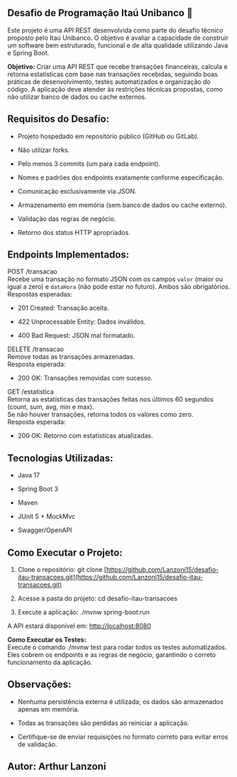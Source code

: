 ## **Desafio de Programação Itaú Unibanco 🚀**

Este projeto é uma API REST desenvolvida como parte do desafio técnico proposto pelo Itaú Unibanco. O objetivo é avaliar a capacidade de construir um software bem estruturado, funcional e de alta qualidade utilizando Java e Spring Boot.

**Objetivo:** Criar uma API REST que recebe transações financeiras, calcula e retorna estatísticas com base nas transações recebidas, seguindo boas práticas de desenvolvimento, testes automatizados e organização do código. A aplicação deve atender às restrições técnicas propostas, como não utilizar banco de dados ou cache externos.

## **Requisitos do Desafio:**

*   Projeto hospedado em repositório público (GitHub ou GitLab).
    
*   Não utilizar forks.
    
*   Pelo menos 3 commits (um para cada endpoint).
    
*   Nomes e padrões dos endpoints exatamente conforme especificação.
    
*   Comunicação exclusivamente via JSON.
    
*   Armazenamento em memória (sem banco de dados ou cache externo).
    
*   Validação das regras de negócio.
    
*   Retorno dos status HTTP apropriados.
    

## **Endpoints Implementados:**

POST /transacao  
Recebe uma transação no formato JSON com os campos `valor` (maior ou igual a zero) e `dataHora` (não pode estar no futuro). Ambos são obrigatórios.  
Respostas esperadas:

*   201 Created: Transação aceita.
    
*   422 Unprocessable Entity: Dados inválidos.
    
*   400 Bad Request: JSON mal formatado.
    

DELETE /transacao  
Remove todas as transações armazenadas.  
Resposta esperada:

*   200 OK: Transações removidas com sucesso.
    

GET /estatistica  
Retorna as estatísticas das transações feitas nos últimos 60 segundos (count, sum, avg, min e max).  
Se não houver transações, retorna todos os valores como zero.  
Resposta esperada:

*   200 OK: Retorno com estatísticas atualizadas.
    

## **Tecnologias Utilizadas:**

*   Java 17
    
*   Spring Boot 3
    
*   Maven
    
*   JUnit 5 + MockMvc
    
*   Swagger/OpenAPI
    

## **Como Executar o Projeto:**

1.  Clone o repositório: git clone [https://github.com/Lanzoni15/desafio-itau-transacoes.git](https://github.com/Lanzoni15/desafio-itau-transacoes.git)
    
2.  Acesse a pasta do projeto: cd desafio-itau-transacoes
    
3.  Execute a aplicação: ./mvnw spring-boot:run
    

A API estará disponível em: [http://localhost:8080](http://localhost:8080)

**Como Executar os Testes:**  
Execute o comando ./mvnw test para rodar todos os testes automatizados. Eles cobrem os endpoints e as regras de negócio, garantindo o correto funcionamento da aplicação.

## **Observações:**

*   Nenhuma persistência externa é utilizada; os dados são armazenados apenas em memória.
    
*   Todas as transações são perdidas ao reiniciar a aplicação.
    
*   Certifique-se de enviar requisições no formato correto para evitar erros de validação.
    

## **Autor:** Arthur Lanzoni
